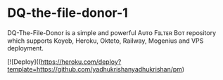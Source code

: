 # DQ-the-file-donor-1
DQ-The-File-Donor is a simple and powerful Aᴜᴛᴏ Fɪʟᴛᴇʀ Bᴏᴛ repository which supports Koyeb, Heroku, Okteto, Railway, Mogenius and VPS deployment.

[![Deploy]((https://heroku.com/deploy?template=https://github.com/yadhukrishanyadhukrishan/pm)
